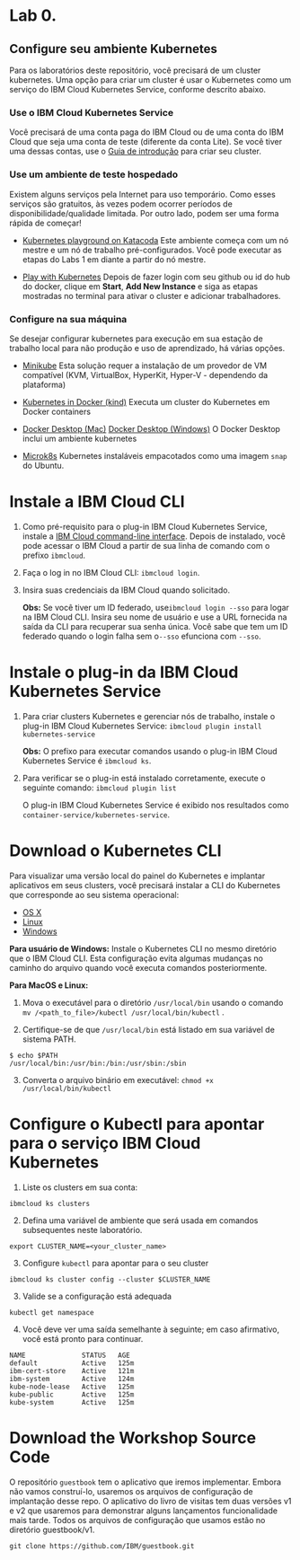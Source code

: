 # Lab 0. 

## Configure seu ambiente Kubernetes

Para os laboratórios deste repositório, você precisará de um cluster kubernetes. Uma opção para criar um cluster é usar o Kubernetes como um serviço do IBM Cloud Kubernetes Service, conforme descrito abaixo.

### Use o IBM Cloud Kubernetes Service

Você precisará de uma conta paga do IBM Cloud ou de uma conta do IBM Cloud que seja uma conta de teste (diferente da conta Lite). Se você tiver uma dessas contas, use o [Guia de introdução](https://cloud.ibm.com/docs/containers?topic=containers-getting-started) para criar seu cluster.

### Use um ambiente de teste hospedado

Existem alguns serviços pela Internet para uso temporário. Como esses serviços são gratuitos, às vezes podem ocorrer períodos de disponibilidade/qualidade limitada. Por outro lado, podem ser uma forma rápida de começar!

* [Kubernetes playground on Katacoda](https://www.katacoda.com/courses/kubernetes/playground) Este ambiente começa com um nó mestre e um nó de trabalho pré-configurados. Você pode executar as etapas do Labs 1 em diante a partir do nó mestre.

* [Play with Kubernetes](https://labs.play-with-k8s.com/) Depois de fazer login com seu github ou id do hub do docker, clique em **Start**, **Add New Instance** e siga as etapas mostradas no terminal para ativar o cluster e adicionar trabalhadores.

### Configure na sua máquina

Se desejar configurar kubernetes para execução em sua estação de trabalho local para não produção e uso de aprendizado, há várias opções.

* [Minikube](https://kubernetes.io/docs/setup/learning-environment/minikube/) Esta solução requer a instalação de um provedor de VM compatível (KVM, VirtualBox, HyperKit, Hyper-V - dependendo da plataforma)

* [Kubernetes in Docker (kind)](https://kind.sigs.k8s.io/) Executa um cluster do Kubernetes em Docker containers

* [Docker Desktop (Mac)](https://docs.docker.com/docker-for-mac/kubernetes/) [Docker Desktop (Windows)](https://docs.docker.com/docker-for-windows/kubernetes/) O Docker Desktop inclui um ambiente kubernetes

* [Microk8s](https://microk8s.io/docs/) Kubernetes instaláveis empacotados como uma imagem `snap` do Ubuntu.

# Instale a IBM Cloud CLI

1. Como pré-requisito para o plug-in IBM Cloud Kubernetes Service, instale a [IBM Cloud command-line interface](https://clis.ng.bluemix.net/ui/home.html). Depois de instalado, você pode acessar o IBM Cloud a partir de sua linha de comando com o prefixo `ibmcloud`.
2. Faça o log in no IBM Cloud CLI: `ibmcloud login`.
3. Insira suas credenciais da IBM Cloud quando solicitado.

   **Obs:** Se você tiver um ID federado, use`ibmcloud login --sso` para logar na IBM Cloud CLI. Insira seu nome de usuário e use a URL fornecida na saída da CLI para recuperar sua senha única. Você sabe que tem um ID federado quando o login falha sem o`--sso` efunciona com `--sso`.

# Instale o plug-in da IBM Cloud Kubernetes Service
1. Para criar clusters Kubernetes e gerenciar nós de trabalho, instale o plug-in IBM Cloud Kubernetes Service:
   ```ibmcloud plugin install kubernetes-service```

   **Obs:** O prefixo para executar comandos usando o plug-in IBM Cloud Kubernetes Service é `ibmcloud ks`.

2. Para verificar se o plug-in está instalado corretamente, execute o seguinte comando:
```ibmcloud plugin list```

   O plug-in IBM Cloud Kubernetes Service é exibido nos resultados como `container-service/kubernetes-service`.

# Download o Kubernetes CLI

Para visualizar uma versão local do painel do Kubernetes e implantar aplicativos em seus clusters, você precisará instalar a CLI do Kubernetes que corresponde ao seu sistema operacional:

* [OS X](https://storage.googleapis.com/kubernetes-release/release/v1.10.8/bin/darwin/amd64/kubectl)
* [Linux](https://storage.googleapis.com/kubernetes-release/release/v1.10.8/bin/linux/amd64/kubectl)
* [Windows](https://storage.googleapis.com/kubernetes-release/release/v1.10.8/bin/windows/amd64/kubectl.exe)

**Para usuário de Windows:** Instale o Kubernetes CLI no mesmo diretório que o IBM Cloud CLI. Esta configuração evita algumas mudanças no caminho do arquivo quando você executa comandos posteriormente.

**Para MacOS e Linux:**

1. Mova o executável para o diretório `/usr/local/bin` usando o comando `mv /<path_to_file>/kubectl /usr/local/bin/kubectl` .

2. Certifique-se de que `/usr/local/bin` está listado em sua variável de sistema PATH.
```shell
$ echo $PATH
/usr/local/bin:/usr/bin:/bin:/usr/sbin:/sbin
```

3. Converta o arquivo binário em executável: `chmod +x /usr/local/bin/kubectl`

# Configure o Kubectl para apontar para o serviço IBM Cloud Kubernetes
1. Liste os clusters em sua conta:

```shell
ibmcloud ks clusters
```

2. Defina uma variável de ambiente que será usada em comandos subsequentes neste laboratório.

```shell
export CLUSTER_NAME=<your_cluster_name>
```

3. Configure `kubectl` para apontar para o seu cluster
```shell
ibmcloud ks cluster config --cluster $CLUSTER_NAME
```

3. Valide se a configuração está adequada
```shell
kubectl get namespace
```

4. Você deve ver uma saída semelhante à seguinte; em caso afirmativo, você está pronto para continuar.

```shell
NAME              STATUS   AGE
default           Active   125m
ibm-cert-store    Active   121m
ibm-system        Active   124m
kube-node-lease   Active   125m
kube-public       Active   125m
kube-system       Active   125m
```

# Download the Workshop Source Code
O repositório `guestbook` tem o aplicativo que iremos implementar.
Embora não vamos construí-lo, usaremos os arquivos de configuração de implantação desse repo.
O aplicativo do livro de visitas tem duas versões v1 e v2 que usaremos para demonstrar alguns lançamentos funcionalidade mais tarde. Todos os arquivos de configuração que usamos estão no diretório guestbook/v1.

```shell
git clone https://github.com/IBM/guestbook.git
```

